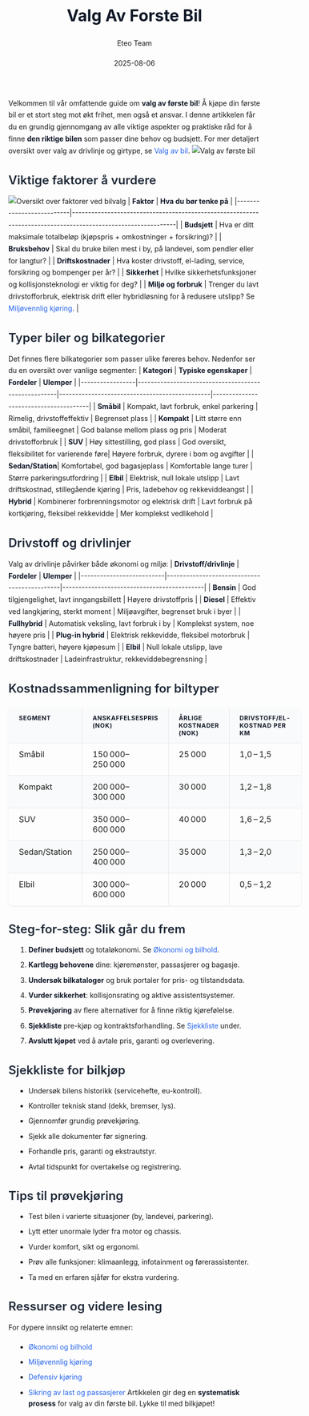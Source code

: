 ﻿---
title: "Valg Av Forste Bil"
date: 2025-08-06
draft: false
author: "Eteo Team"
description: "Guide to Valg Av Forste Bil for Norwegian driving theory exam."
categories: ["Driving Theory"]
tags: ["driving", "theory", "safety"]
featured_image: "/blog/valg-av-forste-bil/valg-av-forste-bil-image.svg"
---
<style>
/* Base text styling */
.article-content {
  font-family: 'Inter', -apple-system, BlinkMacSystemFont, 'Segoe UI', Roboto, Oxygen, Ubuntu, Cantarell, 'Open Sans', 'Helvetica Neue', sans-serif;
  line-height: 1.6;
  color: #1f2937;
  font-size: 16px;
}
/* Headers */
h1 {
  font-size: 2rem;
  font-weight: 700;
  margin: 2rem 0 1.5rem;
  color: #111827;
}
h2 {
  font-size: 1.5rem;
  font-weight: 600;
  margin: 2rem 0 1rem;
  color: #1f2937;
}
h3 {
  font-size: 1.25rem;
  font-weight: 600;
  margin: 1.5rem 0 0.75rem;
  color: #374151;
}
/* Paragraphs */
p {
  margin: 1rem 0;
  line-height: 1.7;
}
/* Lists */
ul, ol {
  margin: 1rem 0 1rem 1.5rem;
  padding-left: 1rem;
}
li {
  margin-bottom: 0.5rem;
  line-height: 1.6;
}
/* Bold and emphasis text */
strong, b {
  font-weight: 700 !important;
  color: #111827;
}
em, i {
  font-style: italic;
  color: #374151;
}
strong em, b i, em strong, i b {
  font-weight: 700 !important;
  font-style: italic;
  color: #111827;
}
/* Links */
a {
  color: #2563eb;
  text-decoration: none;
  transition: color 0.2s ease;
}
a:hover {
  color: #1d4ed8;
  text-decoration: underline;
}
/* Code blocks */
pre, code {
  font-family: 'SFMono-Regular', Consolas, 'Liberation Mono', Menlo, monospace;
  background-color: #f3f4f6;
  border-radius: 0.375rem;
  font-size: 0.875em;
}
pre {
  padding: 1rem;
  overflow-x: auto;
  margin: 1rem 0;
}
code {
  padding: 0.2em 0.4em;
}
/* Blockquotes */
blockquote {
  border-left: 4px solid #e5e7eb;
  margin: 1.5rem 0;
  padding: 0.75rem 1rem 0.75rem 1.5rem;
  background-color: #f9fafb;
  color: #4b5563;
  font-style: italic;
}
/* Tables */
table {
  margin: 1.5rem auto !important;
  border-collapse: collapse !important;
  width: 100% !important;
  max-width: 100%;
  box-shadow: 0 1px 3px rgba(0,0,0,0.1) !important;
  border-radius: 0.5rem !important;
  overflow: hidden !important;
  border: 1px solid #e5e7eb !important;
  display: table !important;
}
th, td {
  padding: 0.75rem 1.25rem !important;
  text-align: left !important;
  border: 1px solid #e5e7eb !important;
  vertical-align: top;
}
th {
  background-color: #f9fafb !important;
  font-weight: 600 !important;
  color: #111827 !important;
  text-transform: uppercase !important;
  font-size: 0.75rem !important;
  letter-spacing: 0.05em !important;
}
tr:nth-child(even) {
  background-color: #f9fafb !important;
}
tr:hover {
  background-color: #f3f4f6 !important;
}
/* Responsive adjustments */
@media (max-width: 768px) {
  .article-content {
    font-size: 15px;
  }
  h1 { font-size: 1.75rem; }
  h2 { font-size: 1.375rem; }
  h3 { font-size: 1.125rem; }
  table {
    display: block !important;
    overflow-x: auto !important;
    -webkit-overflow-scrolling: touch;
  }
}
</style>
Velkommen til vår omfattende guide om **valg av første bil**! Å kjøpe din første bil er et stort steg mot økt frihet, men også et ansvar. I denne artikkelen får du en grundig gjennomgang av alle viktige aspekter og praktiske råd for å finne **den riktige bilen** som passer dine behov og budsjett.
 For mer detaljert oversikt over valg av drivlinje og girtype, se [Valg av bil](/blogs/teori/valg-av-bil "Valg av bil - Fossil, hybrid eller elektrisk | Teorikurs").
 ![Valg av første bil](/blog/valg-av-forste-bil/valg-av-forste-bil-image.svg)
## Viktige faktorer å vurdere
![Oversikt over faktorer ved bilvalg](/blog/valg-av-forste-bil/valg-av-forste-bil-faktorer.svg)
| **Faktor**               | **Hva du bør tenke på**                                                                                     |
|--------------------------|--------------------------------------------------------------------------------------------------------------|
| **Budsjett**             | Hva er ditt maksimale totalbeløp (kjøpspris + omkostninger + forsikring)?                                     |
| **Bruksbehov**           | Skal du bruke bilen mest i by, på landevei, som pendler eller for langtur?                                    |
| **Driftskostnader**      | Hva koster drivstoff, el-lading, service, forsikring og bompenger per år?                                     |
| **Sikkerhet**            | Hvilke sikkerhetsfunksjoner og kollisjonsteknologi er viktig for deg?                                        |
| **Miljø og forbruk**     | Trenger du lavt drivstofforbruk, elektrisk drift eller hybridløsning for å redusere utslipp? Se [Miljøvennlig kjøring](/blogs/teori/miljovennlig-kjoring "Miljøvennlig kjøring - Teknikker for bærekraftig kjøring"). |
## Typer biler og bilkategorier
Det finnes flere bilkategorier som passer ulike føreres behov. Nedenfor ser du en oversikt over vanlige segmenter:
| **Kategori**    | **Typiske egenskaper**                             | **Fordeler**                                  | **Ulemper**                           |
|-----------------|-----------------------------------------------------|-----------------------------------------------|---------------------------------------|
| **Småbil**      | Kompakt, lavt forbruk, enkel parkering              | Rimelig, drivstoffeffektiv                   | Begrenset plass                       |
| **Kompakt**     | Litt større enn småbil, familieegnet                 | God balanse mellom plass og pris              | Moderat drivstofforbruk               |
| **SUV**         | Høy sittestilling, god plass                         | God oversikt, fleksibilitet for varierende føre| Høyere forbruk, dyrere i bom og avgifter |
| **Sedan/Station**| Komfortabel, god bagasjeplass                       | Komfortable lange turer                       | Større parkeringsutfordring           |
| **Elbil**       | Elektrisk, null lokale utslipp                       | Lavt driftskostnad, stillegående kjøring       | Pris, ladebehov og rekkeviddeangst    |
| **Hybrid**      | Kombinerer forbrenningsmotor og elektrisk drift      | Lavt forbruk på kortkjøring, fleksibel rekkevidde | Mer komplekst vedlikehold         |
## Drivstoff og drivlinjer
Valg av drivlinje påvirker både økonomi og miljø:
| **Drivstoff/drivlinje**  | **Fordeler**                                | **Ulemper**                                |
|--------------------------|---------------------------------------------|--------------------------------------------|
| **Bensin**               | God tilgjengelighet, lavt inngangsbillett   | Høyere drivstoffpris                      |
| **Diesel**               | Effektiv ved langkjøring, sterkt moment      | Miljøavgifter, begrenset bruk i byer      |
| **Fullhybrid**           | Automatisk veksling, lavt forbruk i by      | Komplekst system, noe høyere pris          |
| **Plug-in hybrid**       | Elektrisk rekkevidde, fleksibel motorbruk   | Tyngre batteri, høyere kjøpesum            |
| **Elbil**                | Null lokale utslipp, lave driftskostnader   | Ladeinfrastruktur, rekkeviddebegrensning   |
## Kostnadssammenligning for biltyper
| **Segment**    | **Anskaffelsespris (NOK)** | **Årlige kostnader (NOK)** | **Drivstoff/el-kostnad per km** |
|----------------|---------------------------:|---------------------------:|--------------------------------:|
| Småbil         | 150 000–250 000            | 25 000                     | 1,0 – 1,5                        |
| Kompakt        | 200 000–300 000            | 30 000                     | 1,2 – 1,8                        |
| SUV            | 350 000–600 000            | 40 000                     | 1,6 – 2,5                        |
| Sedan/Station  | 250 000–400 000            | 35 000                     | 1,3 – 2,0                        |
| Elbil          | 300 000–600 000            | 20 000                     | 0,5 – 1,2                        |
## Steg-for-steg: Slik går du frem
1. **Definer budsjett** og totaløkonomi. Se [Økonomi og bilhold](/blogs/teori/okonomi-og-bilhold "Økonomi og bilhold - Kostnader og tips for økonomisk bilhold").
2. **Kartlegg behovene** dine: kjøremønster, passasjerer og bagasje.
3. **Undersøk bilkataloger** og bruk portaler for pris- og tilstandsdata.
4. **Vurder sikkerhet**: kollisjonsrating og aktive assistentsystemer.
5. **Prøvekjøring** av flere alternativer for å finne riktig kjørefølelse.
6. **Sjekkliste** pre-kjøp og kontraktsforhandling. Se [Sjekkliste](#sjekkliste-for-bilkjøp) under.
7. **Avslutt kjøpet** ved å avtale pris, garanti og overlevering.
## Sjekkliste for bilkjøp
*   Undersøk bilens historikk (servicehefte, eu-kontroll).
*   Kontroller teknisk stand (dekk, bremser, lys).
*   Gjennomfør grundig prøvekjøring.
*   Sjekk alle dokumenter før signering.
*   Forhandle pris, garanti og ekstrautstyr.
*   Avtal tidspunkt for overtakelse og registrering.
## Tips til prøvekjøring
*   Test bilen i varierte situasjoner (by, landevei, parkering).
*   Lytt etter unormale lyder fra motor og chassis.
*   Vurder komfort, sikt og ergonomi.
*   Prøv alle funksjoner: klimaanlegg, infotainment og førerassistenter.
*   Ta med en erfaren sjåfør for ekstra vurdering.
## Ressurser og videre lesing
For dypere innsikt og relaterte emner:
*   [Økonomi og bilhold](/blogs/teori/okonomi-og-bilhold "Økonomi og bilhold - Kostnader og tips for økonomisk bilhold")
*   [Miljøvennlig kjøring](/blogs/teori/miljovennlig-kjoring "Miljøvennlig kjøring - Teknikker for bærekraftig kjøring")
*   [Defensiv kjøring](/blogs/teori/defensiv-kjoring "Defensiv kjøring - Sikker kjøreteknikk for å unngå ulykker")
*   [Sikring av last og passasjerer](/blogs/teori/sikring-av-last-og-passasjerer "Sikring av last og passasjerer - Guide til sikker last- og passasjersikring")
Artikkelen gir deg en **systematisk prosess** for valg av din første bil. Lykke til med bilkjøpet!
